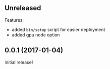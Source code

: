 ## Unreleased

Features:

  - added `bin/setup` script for easier deployment
  - added gpu node option

## 0.0.1 (2017-01-04)

Initial release!
